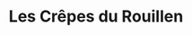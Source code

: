 ---
title: "Les Crêpes du Rouillen"
url: /ergue-gaberic/les-crepes-du-rouillen/
shop: charcuterie
---